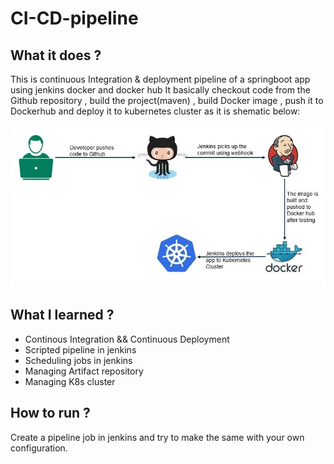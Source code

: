 # CI-CD-pipeline
## What it does ? 
This is continuous Integration & deployment pipeline of a springboot app  using jenkins docker and docker hub
It basically checkout code from the Github repository , build the project(maven) , build Docker image , push it to Dockerhub and deploy it to kubernetes cluster as  it is shematic below:

![pipeline-image](images/pipeline.jfif)

## What I learned ? 

<ul>
<li>Continous Integration && Continuous Deployment</li>
<li>Scripted pipeline in jenkins </li>
<li>Scheduling jobs in jenkins </li>
<li>Managing Artifact repository </li>
<li>Managing K8s cluster </li>
</ul>

## How to run ? 
Create a pipeline job in jenkins and try to make the same with your own configuration.
